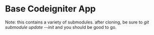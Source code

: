 Base Codeigniter App
=============================

Note: this contains a variety of submodules. after cloning, be sure to *git submodule update --init* and you should be good to go.